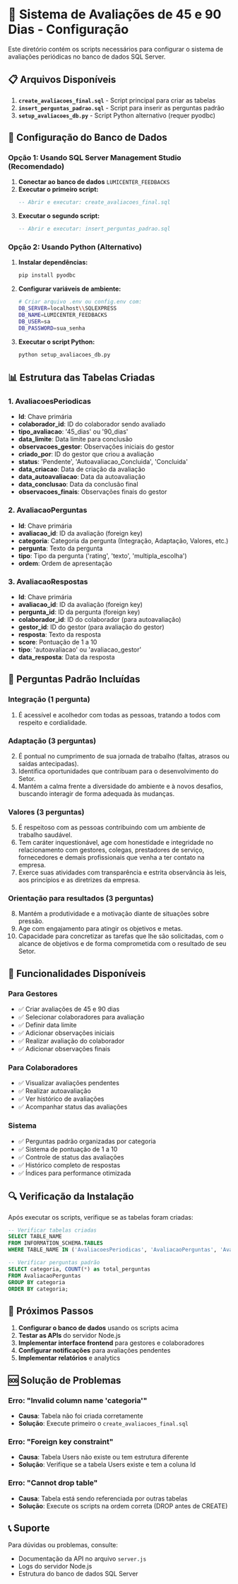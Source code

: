 # 🚀 Sistema de Avaliações de 45 e 90 Dias - Configuração

Este diretório contém os scripts necessários para configurar o sistema de avaliações periódicas no banco de dados SQL Server.

## 📋 Arquivos Disponíveis

1. **`create_avaliacoes_final.sql`** - Script principal para criar as tabelas
2. **`insert_perguntas_padrao.sql`** - Script para inserir as perguntas padrão
3. **`setup_avaliacoes_db.py`** - Script Python alternativo (requer pyodbc)

## 🔧 Configuração do Banco de Dados

### Opção 1: Usando SQL Server Management Studio (Recomendado)

1. **Conectar ao banco de dados** `LUMICENTER_FEEDBACKS`
2. **Executar o primeiro script:**
   ```sql
   -- Abrir e executar: create_avaliacoes_final.sql
   ```
3. **Executar o segundo script:**
   ```sql
   -- Abrir e executar: insert_perguntas_padrao.sql
   ```

### Opção 2: Usando Python (Alternativo)

1. **Instalar dependências:**
   ```bash
   pip install pyodbc
   ```

2. **Configurar variáveis de ambiente:**
   ```bash
   # Criar arquivo .env ou config.env com:
   DB_SERVER=localhost\\SQLEXPRESS
   DB_NAME=LUMICENTER_FEEDBACKS
   DB_USER=sa
   DB_PASSWORD=sua_senha
   ```

3. **Executar o script Python:**
   ```bash
   python setup_avaliacoes_db.py
   ```

## 📊 Estrutura das Tabelas Criadas

### 1. AvaliacoesPeriodicas
- **Id**: Chave primária
- **colaborador_id**: ID do colaborador sendo avaliado
- **tipo_avaliacao**: '45_dias' ou '90_dias'
- **data_limite**: Data limite para conclusão
- **observacoes_gestor**: Observações iniciais do gestor
- **criado_por**: ID do gestor que criou a avaliação
- **status**: 'Pendente', 'Autoavaliacao_Concluida', 'Concluida'
- **data_criacao**: Data de criação da avaliação
- **data_autoavaliacao**: Data da autoavaliação
- **data_conclusao**: Data da conclusão final
- **observacoes_finais**: Observações finais do gestor

### 2. AvaliacaoPerguntas
- **Id**: Chave primária
- **avaliacao_id**: ID da avaliação (foreign key)
- **categoria**: Categoria da pergunta (Integração, Adaptação, Valores, etc.)
- **pergunta**: Texto da pergunta
- **tipo**: Tipo da pergunta ('rating', 'texto', 'multipla_escolha')
- **ordem**: Ordem de apresentação

### 3. AvaliacaoRespostas
- **Id**: Chave primária
- **avaliacao_id**: ID da avaliação (foreign key)
- **pergunta_id**: ID da pergunta (foreign key)
- **colaborador_id**: ID do colaborador (para autoavaliação)
- **gestor_id**: ID do gestor (para avaliação do gestor)
- **resposta**: Texto da resposta
- **score**: Pontuação de 1 a 10
- **tipo**: 'autoavaliacao' ou 'avaliacao_gestor'
- **data_resposta**: Data da resposta

## 🔑 Perguntas Padrão Incluídas

### Integração (1 pergunta)
1. É acessível e acolhedor com todas as pessoas, tratando a todos com respeito e cordialidade.

### Adaptação (3 perguntas)
2. É pontual no cumprimento de sua jornada de trabalho (faltas, atrasos ou saídas antecipadas).
3. Identifica oportunidades que contribuam para o desenvolvimento do Setor.
4. Mantém a calma frente a diversidade do ambiente e à novos desafios, buscando interagir de forma adequada às mudanças.

### Valores (3 perguntas)
5. É respeitoso com as pessoas contribuindo com um ambiente de trabalho saudável.
6. Tem caráter inquestionável, age com honestidade e integridade no relacionamento com gestores, colegas, prestadores de serviço, fornecedores e demais profissionais que venha a ter contato na empresa.
7. Exerce suas atividades com transparência e estrita observância às leis, aos princípios e as diretrizes da empresa.

### Orientação para resultados (3 perguntas)
8. Mantém a produtividade e a motivação diante de situações sobre pressão.
9. Age com engajamento para atingir os objetivos e metas.
10. Capacidade para concretizar as tarefas que lhe são solicitadas, com o alcance de objetivos e de forma comprometida com o resultado de seu Setor.

## 🚀 Funcionalidades Disponíveis

### Para Gestores
- ✅ Criar avaliações de 45 e 90 dias
- ✅ Selecionar colaboradores para avaliação
- ✅ Definir data limite
- ✅ Adicionar observações iniciais
- ✅ Realizar avaliação do colaborador
- ✅ Adicionar observações finais

### Para Colaboradores
- ✅ Visualizar avaliações pendentes
- ✅ Realizar autoavaliação
- ✅ Ver histórico de avaliações
- ✅ Acompanhar status das avaliações

### Sistema
- ✅ Perguntas padrão organizadas por categoria
- ✅ Sistema de pontuação de 1 a 10
- ✅ Controle de status das avaliações
- ✅ Histórico completo de respostas
- ✅ Índices para performance otimizada

## 🔍 Verificação da Instalação

Após executar os scripts, verifique se as tabelas foram criadas:

```sql
-- Verificar tabelas criadas
SELECT TABLE_NAME 
FROM INFORMATION_SCHEMA.TABLES 
WHERE TABLE_NAME IN ('AvaliacoesPeriodicas', 'AvaliacaoPerguntas', 'AvaliacaoRespostas');

-- Verificar perguntas padrão
SELECT categoria, COUNT(*) as total_perguntas
FROM AvaliacaoPerguntas 
GROUP BY categoria 
ORDER BY categoria;
```

## 📝 Próximos Passos

1. **Configurar o banco de dados** usando os scripts acima
2. **Testar as APIs** do servidor Node.js
3. **Implementar interface frontend** para gestores e colaboradores
4. **Configurar notificações** para avaliações pendentes
5. **Implementar relatórios** e analytics

## 🆘 Solução de Problemas

### Erro: "Invalid column name 'categoria'"
- **Causa**: Tabela não foi criada corretamente
- **Solução**: Execute primeiro o `create_avaliacoes_final.sql`

### Erro: "Foreign key constraint"
- **Causa**: Tabela Users não existe ou tem estrutura diferente
- **Solução**: Verifique se a tabela Users existe e tem a coluna Id

### Erro: "Cannot drop table"
- **Causa**: Tabela está sendo referenciada por outras tabelas
- **Solução**: Execute os scripts na ordem correta (DROP antes de CREATE)

## 📞 Suporte

Para dúvidas ou problemas, consulte:
- Documentação da API no arquivo `server.js`
- Logs do servidor Node.js
- Estrutura do banco de dados SQL Server
